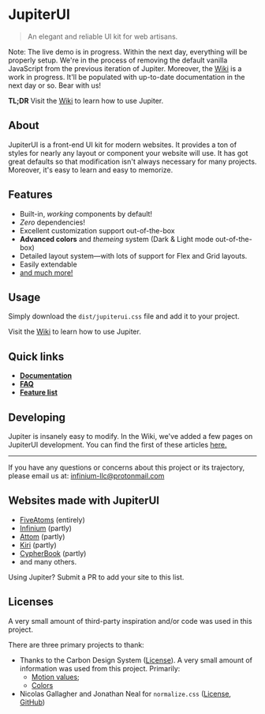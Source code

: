 # JupiterUI

> An elegant and reliable UI kit for web artisans.

Note: The live demo is in progress. Within the next day, everything will be properly setup. We're in the process of removing the default vanilla JavaScript from the previous iteration of Jupiter. Moreover, the [Wiki](https://codeberg.org/JupiterUI/JupiterUI/wiki) is a work in progress. It'll be populated with up-to-date documentation in the next day or so. Bear with us!

**TL;DR** Visit the [Wiki](https://codeberg.org/JupiterUI/JupiterUI/wiki) to learn how to use Jupiter.

## About

JupiterUI is a front-end UI kit for modern websites. It provides a ton of styles for nearly any layout or component your website will use. It has got great defaults so that modification isn't always necessary for many projects. Moreover, it's easy to learn and easy to memorize.

## Features

- Built-in, _working_ components by default!
- _Zero_ dependencies!
- Excellent customization support out-of-the-box
- **Advanced colors** and _themeing_ system (Dark & Light mode out-of-the-box)
- Detailed layout system—with lots of support for Flex and Grid layouts.
- Easily extendable
- [and much more!](https://github.com/Infinium8/JupiterUI/wiki/Feature-list)

## Usage

Simply download the `dist/jupiterui.css` file and add it to your project.

Visit the [Wiki](https://github.com/Infinium8/JupiterUI/wiki) to learn how to use Jupiter.

## Quick links

- **[Documentation](https://github.com/Infinium8/JupiterUI/wiki)**
- **[FAQ](https://github.com/Infinium8/JupiterUI/wiki/FAQ)**
- **[Feature list](https://github.com/Infinium8/JupiterUI/wiki/Feature-list)**

## Developing

Jupiter is insanely easy to modify. In the Wiki, we've added a few pages on JupiterUI development. You can find the first of these articles [here.](https://codeberg.org/JupiterUI/JupiterUI/wiki/Developing%3A-1.-Getting-Started)

---

If you have any questions or concerns about this project or its trajectory, please email us at: [infinium-llc@protonmail.com](mailto:infinium-llc@protonmail.com)

## Websites made with JupiterUI

- [FiveAtoms](https://fiveatoms.com/) (entirely)
- [Infinium](https://infinium.earth/) (partly)
- [Attom](https://attom.space/) (partly)
- [Kiri](https://kiri.vercel.app) (partly)
- [CypherBook](https://cypherbook.eu) (partly)
- and many others.

Using Jupiter? Submit a PR to add your site to this list.

## Licenses

A very small amount of third-party inspiration and/or code was used in this project.

There are three primary projects to thank:

- Thanks to the Carbon Design System ([License](https://github.com/carbon-design-system/carbon/blob/main/LICENSE)). A very small amount of information was used from this project. Primarily:
    - [Motion values](https://carbondesignsystem.com/guidelines/motion/overview/);
    - [Colors](https://carbondesignsystem.com/guidelines/color/overview/)
- Nicolas Gallagher and Jonathan Neal for `normalize.css` ([License](https://github.com/necolas/normalize.css/blob/master/LICENSE.md), [GitHub](https://github.com/necolas/normalize.css))